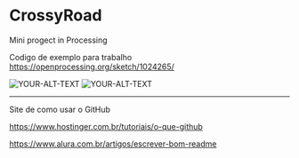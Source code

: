 # CrossyRoad
Mini progect in Processing

Codigo de exemplo para trabalho
https://openprocessing.org/sketch/1024265/

<img alt="YOUR-ALT-TEXT" src="https://github.com/jmartsdesign/CrossyRoad/blob/CrossyRoad-v2/java_AUIccPD9nV.png">
<img alt="YOUR-ALT-TEXT" src="https://github.com/jmartsdesign/CrossyRoad/blob/main/CrossyRoadNoel.gif">

-------------
Site de como usar o GitHub

https://www.hostinger.com.br/tutoriais/o-que-github

https://www.alura.com.br/artigos/escrever-bom-readme
